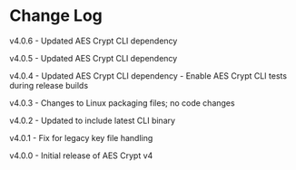 # Change Log

v4.0.6
    - Updated AES Crypt CLI dependency

v4.0.5
    - Updated AES Crypt CLI dependency

v4.0.4
    - Updated AES Crypt CLI dependency
    - Enable AES Crypt CLI tests during release builds

v4.0.3
    - Changes to Linux packaging files; no code changes

v4.0.2
    - Updated to include latest CLI binary

v4.0.1
    - Fix for legacy key file handling

v4.0.0
    - Initial release of AES Crypt v4
